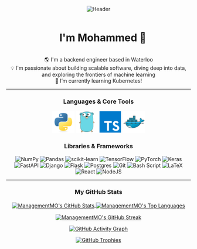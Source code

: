 <!-- 1. HEADER -->
<p align="center">
  <img src="https://capsule-render.vercel.app/api?type=waving&color=gradient&height=250§ion=header&text=Hi%20there!&fontSize=70" alt="Header" />
</p>

<!-- 2. INTRODUCTION -->
<div id="user-content-toc">
  <ul align="center">
    <summary><h1 style="display: inline-block;"> I'm Mohammed 👋</h1></summary>
  </ul>
</div>

<!-- 3. ABOUT ME -->
<p align="center">
  🌎 I'm a backend engineer based in Waterloo <br>
  💡 I'm passionate about building scalable software, diving deep into data, and exploring the frontiers of machine learning <br>
  🌱 I’m currently learning Kubernetes! <br>
</p>
<hr>

<!-- 4. TECH STACK -->
<h3 align="center">Languages & Core Tools</h3>
<p align="center">
  <a href="https://www.python.org" target="_blank" rel="noreferrer" style="text-decoration: none;">
    <img src="https://raw.githubusercontent.com/devicons/devicon/master/icons/python/python-original.svg" alt="python" width="60" height="60" style="border:0;"/>
  </a>
  <a href="https://golang.org" target="_blank" rel="noreferrer" style="text-decoration: none;">
    <img src="https://raw.githubusercontent.com/devicons/devicon/master/icons/go/go-original.svg" alt="go" width="60" height="60" style="border:0;"/>
  </a>
  <a href="https://www.typescriptlang.org/" target="_blank" rel="noreferrer" style="text-decoration: none;">
    <img src="https://raw.githubusercontent.com/devicons/devicon/master/icons/typescript/typescript-original.svg" alt="typescript" width="60" height="60" style="border:0;"/>
  </a>
  <a href="https://www.docker.com/" target="_blank" rel="noreferrer" style="text-decoration: none;">
    <img src="https://raw.githubusercontent.com/devicons/devicon/master/icons/docker/docker-original.svg" alt="docker" width="60" height="60" style="border:0;"/>
  </a>
</p>

<h3 align="center">Libraries & Frameworks</h3>
<p align="center">
  <img src="https://img.shields.io/badge/numpy-%23013243.svg?style=for-the-badge&logo=numpy&logoColor=white" alt="NumPy"/>
  <img src="https://img.shields.io/badge/pandas-%23150458.svg?style=for-the-badge&logo=pandas&logoColor=white" alt="Pandas"/>
  <img src="https://img.shields.io/badge/scikit--learn-%23F7931E.svg?style=for-the-badge&logo=scikit-learn&logoColor=white" alt="scikit-learn"/>
  <img src="https://img.shields.io/badge/TensorFlow-%23FF6F00.svg?style=for-the-badge&logo=TensorFlow&logoColor=white" alt="TensorFlow"/>
  <img src="https://img.shields.io/badge/PyTorch-%23EE4C2C.svg?style=for-the-badge&logo=PyTorch&logoColor=white" alt="PyTorch"/>
  <img src="https://img.shields.io/badge/Keras-%23D00000.svg?style=for-the-badge&logo=Keras&logoColor=white" alt="Keras"/>
  <img src="https://img.shields.io/badge/FastAPI-005571?style=for-the-badge&logo=fastapi&logoColor=white" alt="FastAPI"/>
  <img src="https://img.shields.io/badge/django-%23092E20.svg?style=for-the-badge&logo=django&logoColor=white" alt="Django"/>
  <img src="https://img.shields.io/badge/flask-%23000.svg?style=for-the-badge&logo=flask&logoColor=white" alt="Flask"/>
  <img src="https://img.shields.io/badge/postgres-%23316192.svg?style=for-the-badge&logo=postgresql&logoColor=white" alt="Postgres"/>
  <img src="https://img.shields.io/badge/git-%23F05033.svg?style=for-the-badge&logo=git&logoColor=white" alt="Git"/>
  <img src="https://img.shields.io/badge/bash_script-%23121011.svg?style=for-the-badge&logo=gnu-bash&logoColor=white" alt="Bash Script"/>
  <img src="https://img.shields.io/badge/latex-%23008080.svg?style=for-the-badge&logo=latex&logoColor=white" alt="LaTeX"/>
  <img src="https://img.shields.io/badge/react-%2320232a.svg?style=for-the-badge&logo=react&logoColor=%2361DAFB" alt="React"/>
  <img src="https://img.shields.io/badge/node.js-6DA55F?style=for-the-badge&logo=node.js&logoColor=white" alt="NodeJS"/>
</p>
<hr>

<!-- 5. GITHUB STATS -->
<h3 align="center">My GitHub Stats</h3>
<p align="center">
  <a href="https://github.com/ManagementMO">
    <img align="center" src="https://github-readme-stats.vercel.app/api?username=ManagementMO&show_icons=true&locale=en&theme=dracula" alt="ManagementMO's GitHub Stats" />
  </a>
  <a href="https://github.com/ManagementMO">
    <img align="center" src="https://github-readme-stats.vercel.app/api/top-langs?username=ManagementMO&layout=compact&locale=en&theme=dracula" alt="ManagementMO's Top Languages" />
  </a>
</p>
<p align="center">
  <a href="https://github.com/ManagementMO">
    <img align="center" src="https://github-readme-streak-stats.herokuapp.com/?user=ManagementMO&theme=dracula" alt="ManagementMO's GitHub Streak" />
  </a>
</p>

<!-- 6. GITHUB ACTIVITY GRAPH -->
<p align="center">
  <a href="https://github.com/ManagementMO">
    <img src="https://github-readme-activity-graph.vercel.app/graph?username=ManagementMO&bg_color=282a36&color=f8f8f2&line=ff79c6&point=bd93f9&area=true&hide_border=true" alt="GitHub Activity Graph" />
  </a>
</p>

<!-- Modern, Data-Driven Footer -->
<p align="center">
  <a href="https://github.com/ryo-ma/github-profile-trophy">
    <img src="https://github-profile-trophy.vercel.app/?username=ManagementMO&theme=dracula&column=8&margin-w=15&margin-h=15" alt="GitHub Trophies"/>
  </a>
</p>
